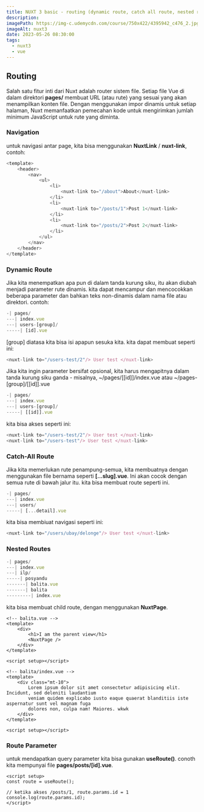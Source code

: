 ```yaml
---
title: NUXT 3 basic - routing (dynamic route, catch all route, nested route, route parameter)
description:
imagePath: https://img-c.udemycdn.com/course/750x422/4395942_c476_2.jpg
imageAlt: nuxt3
date: 2023-05-26 08:30:00
tags:
  - nuxt3
  - vue
---
```


## Routing

Salah satu fitur inti dari Nuxt adalah router sistem file. Setiap file Vue di dalam direktori **pages/** membuat URL (atau rute) yang sesuai yang akan menampilkan konten file. Dengan menggunakan impor dinamis untuk setiap halaman, Nuxt memanfaatkan pemecahan kode untuk mengirimkan jumlah minimum JavaScript untuk rute yang diminta.

### Navigation

untuk navigasi antar page, kita bisa menggunakan **NuxtLink** / **nuxt-link**, contoh:

```js
<template>
	<header>
		<nav>
			<ul>
				<li>
					<nuxt-link to="/about">About</nuxt-link>
				</li>
				<li>
					<nuxt-link to="/posts/1">Post 1</nuxt-link>
				</li>
				<li>
					<nuxt-link to="/posts/2">Post 2</nuxt-link>
				</li>
			</ul>
		</nav>
	</header>
</template>
```

### Dynamic Route

Jika kita menempatkan apa pun di dalam tanda kurung siku, itu akan diubah menjadi parameter rute dinamis. kita dapat mencampur dan mencocokkan beberapa parameter dan bahkan teks non-dinamis dalam nama file atau direktori.
contoh:

```js
-| pages/
---| index.vue
---| users-[group]/
-----| [id].vue
```

[group] diatasa kita bisa isi apapun sesuka kita. kita dapat membuat seperti ini:

```js
<nuxt-link to="/users-test/2"/> User test </nuxt-link>
```

Jika kita ingin parameter bersifat opsional, kita harus mengapitnya dalam tanda kurung siku ganda - misalnya, ~/pages/[[id]]/index.vue atau ~/pages-[group]/[[id]].vue

```js
-| pages/
---| index.vue
---| users-[group]/
-----| [[id]].vue
```

kita bisa akses seperti ini:

```js
<nuxt-link to="/users-test/2"/> User test </nuxt-link>
<nuxt-link to="/users-test"/> User test </nuxt-link>
```

### Catch-All Route

Jika kita memerlukan rute penampung-semua, kita membuatnya dengan menggunakan file bernama seperti **[...slug].vue**. Ini akan cocok dengan semua rute di bawah jalur itu. kita bisa membuat route seperti ini.

```js
-| pages/
---| index.vue
---| users/
-----| [...detail].vue
```

kita bisa membiuat navigasi seperti ini:

```js
<nuxt-link to="/users/ubay/delonge"/> User test </nuxt-link>
```

### Nested Routes

```js
-| pages/
---| index.vue
---| ilp/
-----| posyandu
-------| balita.vue
-------| balita
---------| index.vue
```

kita bisa membuat child route, dengan menggunakan **NuxtPage**.

```vue
<!-- balita.vue -->
<template>
	<div>
		<h1>I am the parent view</h1>
		<NuxtPage />
	</div>
</template>

<script setup></script>
```

```vue
<!-- balita/index.vue -->
<template>
	<div class="mt-10">
		Lorem ipsum dolor sit amet consectetur adipisicing elit. Incidunt, sed deleniti laudantium
		veniam quidem explicabo iusto eaque quaerat blanditiis iste aspernatur sunt vel magnam fuga
		dolores non, culpa nam! Maiores. wkwk
	</div>
</template>

<script setup></script>
```

### Route Parameter

untuk mendapatkan query parameter kita bisa gunakan **useRoute()**.
conoth kita mempunyai file **pages/posts/[id].vue**.

```vue
<script setup>
const route = useRoute();

// ketika akses /posts/1, route.params.id = 1
console.log(route.params.id);
</script>
```

